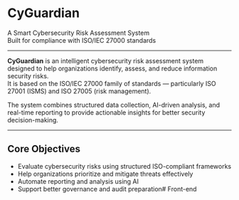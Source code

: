 # CyGuardian 
A Smart Cybersecurity Risk Assessment System  
Built for compliance with ISO/IEC 27000 standards

---

**CyGuardian** is an intelligent cybersecurity risk assessment system designed to help organizations identify, assess, and reduce information security risks.  
It is based on the ISO/IEC 27000 family of standards — particularly ISO 27001 (ISMS) and ISO 27005 (risk management).

The system combines structured data collection, AI-driven analysis, and real-time reporting to provide actionable insights for better security decision-making.

---

## Core Objectives

- Evaluate cybersecurity risks using structured ISO-compliant frameworks
- Help organizations prioritize and mitigate threats effectively
- Automate reporting and analysis using AI
- Support better governance and audit preparation# Front-end
